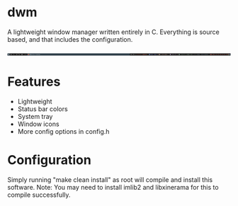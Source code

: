 # dwm
A lightweight window manager written entirely in C. Everything is source based, and that includes the configuration.

![status bar preview.](preview.png)

# Features
 - Lightweight
 - Status bar colors
 - System tray
 - Window icons
 - More config options in config.h

# Configuration
Simply running "make clean install" as root will compile and install this software.
Note: You may need to install imlib2 and libxinerama for this to compile successfully.

